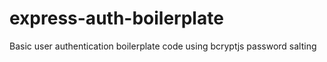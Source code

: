 # express-auth-boilerplate
Basic user authentication boilerplate code using bcryptjs password salting
